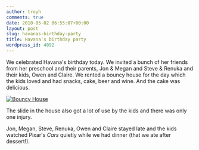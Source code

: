 ```yaml
---
author: troyh
comments: true
date: 2010-05-02 06:55:07+00:00
layout: post
slug: havanas-birthday-party
title: Havana's birthday party
wordpress_id: 4092
---
```


We celebrated Havana's birthday today. We invited a bunch of her friends from her preschool and their parents, Jon & Megan and Steve & Renuka and their kids, Owen and Claire. We rented a bouncy house for the day which the kids loved and had snacks, cake, beer and wine. And the cake was delicious.

[![Bouncy House](http://farm4.static.flickr.com/3440/4571769846_e9335dbba4.jpg)](http://www.flickr.com/photos/troyh/4571769846/)

The slide in the house also got a lot of use by the kids and there was only one injury.

Jon, Megan, Steve, Renuka, Owen and Claire stayed late and the kids watched Pixar's _Cars_ quietly while we had dinner (that we ate after dessert!).
